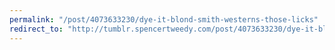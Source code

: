 ```yaml
---
permalink: "/post/4073633230/dye-it-blond-smith-westerns-those-licks"
redirect_to: "http://tumblr.spencertweedy.com/post/4073633230/dye-it-blond-smith-westerns-those-licks"
---
```


